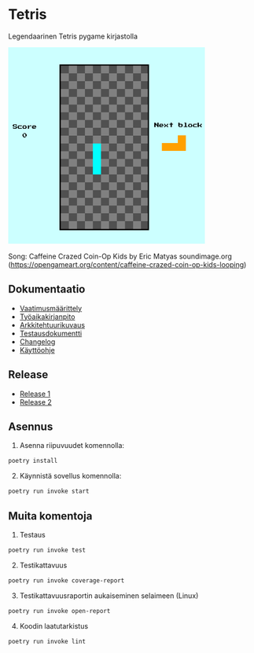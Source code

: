 # Tetris

Legendaarinen Tetris pygame kirjastolla

<img src="https://github.com/smannist/ot2023/blob/master/dokumentaatio/images/tetris.png" width="400" height="400">

Song: Caffeine Crazed Coin-Op Kids by Eric Matyas soundimage.org (https://opengameart.org/content/caffeine-crazed-coin-op-kids-looping)

## Dokumentaatio

- [Vaatimusmäärittely](https://github.com/smannist/ot2023/blob/master/dokumentaatio/vaatimusmaarittely.md)
- [Työaikakirjanpito](https://github.com/smannist/ot2023/blob/master/dokumentaatio/tyoaikakirjanpito.md)
- [Arkkitehtuurikuvaus](https://github.com/smannist/ot2023/blob/master/dokumentaatio/arkkitehtuuri.md)
- [Testausdokumentti](https://github.com/smannist/ot2023/blob/master/dokumentaatio/testaus.md)
- [Changelog](https://github.com/smannist/ot2023/blob/master/dokumentaatio/changelog.md)
- [Käyttöohje](https://github.com/smannist/ot2023/blob/master/dokumentaatio/kayttoohje.md)

## Release

- [Release 1](https://github.com/smannist/ot2023/releases/tag/viikko5)
- [Release 2](https://github.com/smannist/ot2023/releases/tag/viikko6)

## Asennus

1. Asenna riipuvuudet komennolla:

```bash
poetry install
```

2. Käynnistä sovellus komennolla:

```bash
poetry run invoke start
```

## Muita komentoja

1. Testaus

```bash
poetry run invoke test
```

2. Testikattavuus

```bash
poetry run invoke coverage-report
```

3. Testikattavuusraportin aukaiseminen selaimeen (Linux)

```bash
poetry run invoke open-report
```

4. Koodin laatutarkistus

```bash
poetry run invoke lint
```
